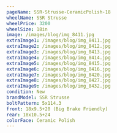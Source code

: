 ```yaml
---
pageName: SSR-Strusse-CeramicPolish-18
wheelName: SSR Strusse
wheelPrice: 3200
wheelSize: 18in
image: /images/blog/img_8411.jpg
extraImage1: /images/blog/img_8411.jpg
extraImage2: /images/blog/img_8412.jpg
extraImage3: /images/blog/img_8413.jpg
extraImage4: /images/blog/img_8414.jpg
extraImage5: /images/blog/img_8415.jpg
extraImage6: /images/blog/img_8416.jpg
extraImage7: /images/blog/img_8420.jpg
extraImage8: /images/blog/img_8427.jpg
extraImage9: /images/blog/img_8432.jpg
condition: New
brandModel: SSR Strusse
boltPattern: 5x114.3
front: 18x9.5+20 (Big Brake Friendly)
rear: 18x10.5+24
colorFace: Ceramic Polish
---
```

